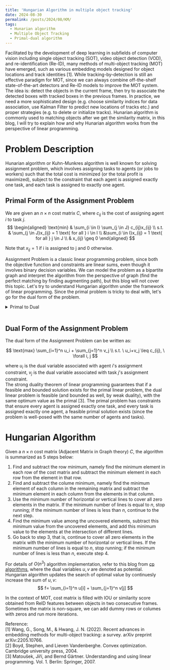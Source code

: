 ```yaml
---
title: 'Hungarian Algorithm in multiple object tracking'
date: 2024-08-30
permalink: /posts/2024/08/KM/
tags:
  - Hunarian algorithm
  - Multiple Object Tracking
  - Primal-dual algorithm
---
```


Facilitated by the development of deep learning in subfields of computer vision including single object tracking (SOT), video object detection (VOD), and re-identification (Re-ID), many methods of multi-object tracking (MOT) have emerged, such as various embedding models designed for object locations and track identities [1]. While tracking-by-detection is still an effective paradigm for MOT, since we can always combine off-the-shelf state-of-the-art detectors and Re-ID models to improve the MOT system. The idea is: detect the objects in the current frame, then try to associate the detected boxes with tracked boxes in the previous frames. In practice, we need a more sophisticated design (e.g. choose similarity indices for data association, use Kalman Filter to predict new locations of tracks etc.) and proper strategies (e.g. to delete or initialize tracks). Hunarian algorithm is commonly used to matching objects after we get the similarity matrix, in this blog, I will try to explain how and why Hunarian algorithm works from the perspective of linear programming.<br>

Problem Description
======

Hunarian algorithm or Kuhn-Munkres algorithm is well known for solving assignment problem, which involves assigning tasks to agents (or jobs to workers) such that the total cost is minimized (or the total profit is maximized), subject to the constraint that each agent is assigned exactly one task, and each task is assigned to exactly one agent. 

Primal Form of the Assignment Problem
------
We are given an $n \times n$ cost matrix $C$, where $c_{ij}$ is the cost of assigning agent $i$ to task $j$. <br>
$$
\begin{aligned}
\text{min} & \sum_{i \in I} \sum_{j \in J} c_{ij}x_{ij} \\
s.t. & \sum_{j \in J}x_{ij} = 1 \text{ for all } i \in I \\
&\sum_{i \in I}x_{ij} = 1 \text{ for all } j \in J \\
& x_{ij} \geq 0
\end{aligned}
$$


Note that $x_{ij} = 1$ if i is assigned to j and 0 otherwise.

Assignment Problem is a classic linear programming problem, since both the objective function and constraints are linear sums, even though it involves binary decision variables. We can model the problem as a bipartite graph and interpret the algorithm from the perspective of graph (find the perfect matching by finding augmenting path), but this blog will not cover this topic. Let's try to understand Hungarian algorithm under the framework of linear programming. Since the primal problem is tricky to deal with, let's go for the dual form of the problem. 

<details><summary>Primal to Dual</summary>

To convert the primal Assignment Problem to its dual form, we need to use Lagrange multipliers to relax the equality constraints in the primal problem.
Introduce $u_i$ as the Lagrange multiplier associated with the constraint that agent $i$ is assigned exactly one task ($\sum_j x_{ij} = 1$),  $v_j$ as the Lagrange multiplier associated with the constraint that task $j$ is assigned to exactly one agent ($\sum_i x_{ij} = 1$), then formulate the Lagrangian:<br>
$$
L(x_{ij},u_i,v_j)=\sum_{i=1}^n \sum_{j=1}^n c_{ij}x_{ij}+\sum_{i=1}^n u_i (1-\sum_{j=1}^n x_{ij})+\sum_{j=1}^n v_j (1-\sum_{i=1}^n x_{ij})
$$


Lagrange dual function is defined as the minimum value of the Lagrangian over primal variables:<br>
$$
g(u,v)=\text{inf}_x L(x,u,v)
$$


where $\text{inf}_x$ means the infimum (the lower bound) of the Lagrangian over $x$. Since the dual function is the pointwise infimum of a family of affine functions of (u, ν), it is concave, even when the problem is not convex [2]. To minimize this Lagrangian $L(x_{ij},u_i,v_j)$ with respect to $x_{ij}$, rewrite the Lagrangian as:<br>

$$
L(x_{ij},u_i,v_j)=\sum_{i=1}^n \sum_{j=1}^n [(c_{ij}-u_i-v_j)x_{ij}] + \sum_{i=1}^n u_i + \sum_{j=1}^n v_j
$$


The minimization occurs in the condition:<br>

$$
x_{ij}=1 \ \text{  if  }\  c_{ij} \leq u_i+v_j \\
x_{ij}=0 \ \text{  if  }\  c_{ij} > u_i+v_j
$$ 


Now we want to find the tightest lower bound or minimum duality gap, so we need to maximize the dual function w.r.t $u$ and $v$. In the case of $x_{ij}=1$ If $c_{ij} \leq u_i+v_j$, the maximum occurs when $c_{ij} = u_i+v_j$, so $c_{ij}-u_i-v_j$ in Lagrangian is non-negative. 

</details>
<br>

Dual Form of the Assignment Problem
------

The dual form of the Assignment Problem can be written as:<br>

$$
\text{max} \sum_{i=1}^n u_i + \sum_{j=1}^n v_j \\
s.t. \ u_i+v_j \leq c_{ij}, \ \forall i, j
$$


where $u_i$ is the dual variable associated with agent $i$'s assignment constraint, $v_j$ is the dual variable associated with task $j$'s assignment constraint.<br>
The strong duality theorem of linear programming guarantees that if a feasible and bounded solution exists for the primal linear problem, the dual linear problem is feasible (and bounded as well, by weak duality), with the same optimum value as the primal [3]. The primal problem has constraints that ensure every agent is assigned exactly one task, and every task is assigned exactly one agent, a feasible primal solution exists (since the problem is well-posed with the same number of agents and tasks). 

Hungarian Algorithm 
======
Given a $n \times n$ cost matrix (Adjacent Matrix in Graph theory) $C$, the algorithm is summarized as 5 steps below:
1. Find and subtract the row minimum, namely find the minimum element in each row of the cost matrix and subtract the minimum element in each row from the element in that row.
2. Find and subtract the colume minimum, namely find the minimum element of each column in the remaining matrix and subtract the minimum element in each column from the elements in that column.
3. Use the minimum number of horizontal or vertical lines to cover all zero elements in the matrix. If the minimum number of lines is equal to $n$, stop running; if the minimum number of lines is less than $n$, continue to the next step.
4. Find the minimum value among the uncovered elements, subtract this minimum value from the uncovered elements, and add this minimum value to the elements at the intersection of different lines.
5. Go back to step 3, that is, continue to cover all zero elements in the matrix with the minimum number of horizontal or vertical lines. If the minimum number of lines is equal to $n$, stop running; if the minimum number of lines is less than $n$, execute step 4. <br>

For details of $O(n^3)$ algorithm implementation, refer to this blog from [cp algorithms](https://cp-algorithms.com/graph/hungarian-algorithm.html#the-mathcalon4-algorithm), where the dual variables $u,v$ are denoted as potential. Hungarian algorithm updates the search of optimal value by continuesly increase the sum of $u,v$:
$$
f= \sum_{i=1}^n u[i] + \sum_{j=1}^n v[j]
$$

In the context of MOT, cost matrix is filled with IOU or similarity score obtained from ReID features between objects in two consecutive frames. Sometimes the matrix is non-square, we can add dummy rows or columes with zeros and run more iterations.

Reference: <br>
[1] Wang, G., Song, M., & Hwang, J. N. (2022). Recent advances in embedding methods for multi-object tracking: a survey. arXiv preprint arXiv:2205.10766.<br>
[2] Boyd, Stephen, and Lieven Vandenberghe. Convex optimization. Cambridge university press, 2004. <br>
[3] Matoušek, Jiří, and Bernd Gärtner. Understanding and using linear programming. Vol. 1. Berlin: Springer, 2007. <br>